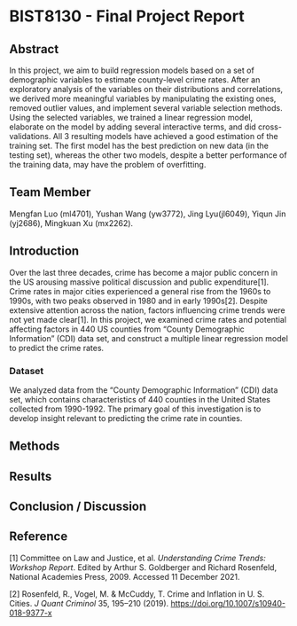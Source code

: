 BIST8130 - Final Project Report
================

## Abstract

In this project, we aim to build regression models based on a set of
demographic variables to estimate county-level crime rates. After an
exploratory analysis of the variables on their distributions and
correlations, we derived more meaningful variables by manipulating the
existing ones, removed outlier values, and implement several variable
selection methods. Using the selected variables, we trained a linear
regression model, elaborate on the model by adding several interactive
terms, and did cross-validations. All 3 resulting models have achieved a
good estimation of the training set. The first model has the best
prediction on new data (in the testing set), whereas the other two
models, despite a better performance of the training data, may have the
problem of overfitting.

## Team Member

Mengfan Luo (ml4701), Yushan Wang (yw3772), Jing Lyu(jl6049), Yiqun Jin
(yj2686), Mingkuan Xu (mx2262).

## Introduction

Over the last three decades, crime has become a major public concern in
the US arousing massive political discussion and public
expenditure\[1\]. Crime rates in major cities experienced a general rise
from the 1960s to 1990s, with two peaks observed in 1980 and in early
1990s\[2\]. Despite extensive attention across the nation, factors
influencing crime trends were not yet made clear\[1\]. In this project,
we examined crime rates and potential affecting factors in 440 US
counties from “County Demographic Information” (CDI) data set, and
construct a multiple linear regression model to predict the crime rates.

### Dataset

We analyzed data from the “County Demographic Information” (CDI) data
set, which contains characteristics of 440 counties in the United States
collected from 1990-1992. The primary goal of this investigation is to
develop insight relevant to predicting the crime rate in counties.

## Methods

## Results

## Conclusion / Discussion

## Reference

\[1\] Committee on Law and Justice, et al. *Understanding Crime Trends:
Workshop Report*. Edited by Arthur S. Goldberger and Richard Rosenfeld,
National Academies Press, 2009. Accessed 11 December 2021.

\[2\] Rosenfeld, R., Vogel, M. & McCuddy, T. Crime and Inflation in U.
S. Cities. *J Quant Criminol* 35, 195–210 (2019).
<https://doi.org/10.1007/s10940-018-9377-x>
